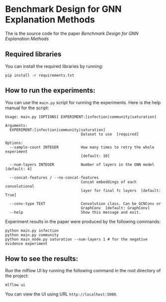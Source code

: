 # Benchmark Design for GNN Explanation Methods
The is the source code for the paper _Benchmark Design for GNN Explanation Methods_

## Required libraries
You can install the required libraries by running:
```shell
pip install -r requirements.txt
```

## How to run the experiments:
You can use the `main.py` script for running the experiments. Here is the help manual for the script:
```
Usage: main.py [OPTIONS] EXPERIMENT:[infection|community|saturation]

Arguments:
  EXPERIMENT:[infection|community|saturation]
                                  Dataset to use  [required]

Options:
  --sample-count INTEGER          How many times to retry the whole experiment
                                  [default: 10]

  --num-layers INTEGER            Number of layers in the GNN model  [default: 4]

  --concat-features / --no-concat-features
                                  Concat embeddings of each convolutional
                                  layer for final fc layers  [default: True]

  --conv-type TEXT                Convolution class. Can be GCNConv or
                                  GraphConv  [default: GraphConv]
  --help                          Show this message and exit.
```
Experiment results in the paper were produced by the following commands:
```
python main.py infection
python main.py community
python main_node.py saturation --num-layers 1 # for the negative evidence experiment
```

## How to see the results:
Run the mlflow UI by running the following command in the root directory of the project:
```
mlflow ui
```
You can view the UI using URL `http://localhost:5000`.